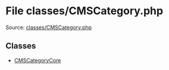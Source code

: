 File classes/CMSCategory.php
=========

Source: [classes/CMSCategory.php](https://github.com/PrestaShop/PrestaShop/blob/1.5.6.0/classes/CMSCategory.php)


Classes
-------

* [CMSCategoryCore](class.CMSCategoryCore.md)

